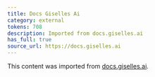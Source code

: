 ```yaml
---
title: Docs Giselles Ai
category: external
tokens: 708
description: Imported from docs.giselles.ai
has_full: true
source_url: https://docs.giselles.ai
---
```


This content was imported from [docs.giselles.ai](https://docs.giselles.ai).
